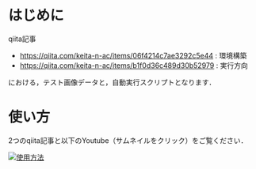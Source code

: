# はじめに
qiita記事
- https://qiita.com/keita-n-ac/items/06f4214c7ae3292c5e44 : 環境構築
- https://qiita.com/keita-n-ac/items/b1f0d36c489d30b52979 : 実行方向

における，テスト画像データと，自動実行スクリプトとなります．

# 使い方
2つのqiita記事と以下のYoutube（サムネイルをクリック）をご覧ください．


[![使用方法](https://img.youtube.com/vi/zKJP_eKZiFs/0.jpg)](https://www.youtube.com/watch?v=zKJP_eKZiFs)
